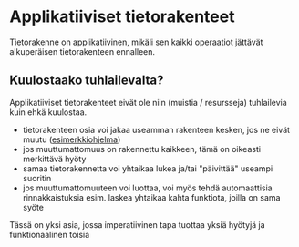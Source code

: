 # Applikatiiviset tietorakenteet

Tietorakenne on applikatiivinen, mikäli sen kaikki operaatiot jättävät
alkuperäisen tietorakenteen ennalleen.

## Kuulostaako tuhlailevalta?

Applikatiiviset tietorakenteet eivät ole niin (muistia / resursseja)
tuhlailevia kuin ehkä kuulostaa.
- tietorakenteen osia voi jakaa useamman rakenteen kesken, jos ne eivät
  muutu ([esimerkkiohjelma](ex-1.js))
- jos muuttumattomuus on rakennettu kaikkeen, tämä on oikeasti
  merkittävä hyöty
- samaa tietorakennetta voi yhtaikaa lukea ja/tai "päivittää" useampi
  suoritin
- jos muuttumattomuuteen voi luottaa, voi myös tehdä automaattisia
  rinnakkaistuksia esim. laskea yhtaikaa kahta funktiota, joilla on
  sama syöte

Tässä on yksi asia, jossa imperatiivinen tapa tuottaa yksiä hyötyjä ja
funktionaalinen toisia

